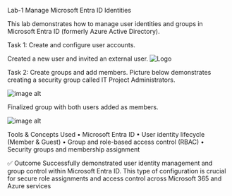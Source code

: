 Lab-1 Manage Microsoft Entra ID Identities

This lab demonstrates how to manage user identities and groups in Microsoft Entra ID (formerly Azure Active Directory).

Task 1: Create and configure user accounts.

Created a new user and invited an external user. 
 ![Logo](https://github.com/dy1000/Lab-1---Manage-Microsoft-Entra-ID-Identities/raw/main/Files/Image%201%20-%20Lab1.png?raw=true)


Task 2: Create groups and add members. Picture below demonstrates creating a security group called IT Project Administrators. 

![image alt](https://github.com/dy1000/Azure-Administrator-AZ-104-Labs/blob/main/Labs/All-Files/Lab-Picture-2.png?raw=true)

Finalized group with both users added as members. 

![image alt](https://github.com/dy1000/Azure-Administrator-AZ-104-Labs/blob/main/Labs/All-Files/Lab-Picture-3.png?raw=true)

Tools & Concepts Used 
• Microsoft Entra ID 
• User identity lifecycle (Member & Guest) 
• Group and role-based access control (RBAC) 
• Security groups and membership assignment

✅ Outcome Successfully demonstrated user identity management and group control within Microsoft Entra ID. This type of configuration is crucial for secure role assignments and access control across Microsoft 365 and Azure services
